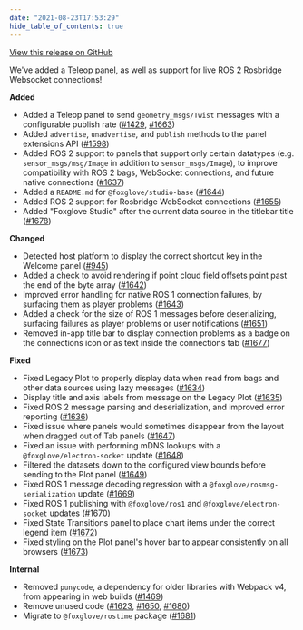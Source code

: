 ```yaml
---
date: "2021-08-23T17:53:29"
hide_table_of_contents: true
---
```

[View this release on GitHub](https://github.com/foxglove/studio/releases/tag/v0.16.0)

We've added a Teleop panel, as well as support for live ROS 2 Rosbridge Websocket connections!

**Added**
- Added a Teleop panel to send `geometry_msgs/Twist` messages with a configurable publish rate ([#1429](https://github.com/foxglove/studio/pull/1429), [#1663](https://github.com/foxglove/studio/pull/1663))
- Added `advertise`, `unadvertise`, and `publish` methods to the panel extensions API ([#1598](https://github.com/foxglove/studio/pull/1598))
- Added ROS 2 support to panels that support only certain datatypes (e.g. `sensor_msgs/msg/Image` in addition to `sensor_msgs/Image`), to improve compatibility with ROS 2 bags, WebSocket connections, and future native connections ([#1637](https://github.com/foxglove/studio/pull/1637))
- Added a `README.md` for `@foxglove/studio-base` ([#1644](https://github.com/foxglove/studio/pull/1644)) 
- Added ROS 2 support for Rosbridge WebSocket connections ([#1655](https://github.com/foxglove/studio/pull/1655))
- Added "Foxglove Studio" after the current data source in the titlebar title ([#1678](https://github.com/foxglove/studio/pull/1678))

**Changed**
- Detected host platform to display the correct shortcut key in the Welcome panel ([#945](https://github.com/foxglove/studio/pull/945))
- Added a check to avoid rendering if point cloud field offsets point past the end of the byte array ([#1642](https://github.com/foxglove/studio/pull/1642))
- Improved error handling for native ROS 1 connection failures, by surfacing them as player problems ([#1643](https://github.com/foxglove/studio/pull/1643))
- Added a check for the size of ROS 1 messages before deserializing, surfacing failures as player problems or user notifications ([#1651](https://github.com/foxglove/studio/pull/1651))
- Removed in-app title bar to display connection problems as a badge on the connections icon or as text inside the connections tab ([#1677](https://github.com/foxglove/studio/pull/1677))

**Fixed**
- Fixed Legacy Plot to properly display data when read from bags and other data sources using lazy messages ([#1634](https://github.com/foxglove/studio/pull/1634)) 
- Display title and axis labels from  message on the Legacy Plot ([#1635](https://github.com/foxglove/studio/pull/1635))
- Fixed ROS 2 message parsing and deserialization, and improved error reporting ([#1636](https://github.com/foxglove/studio/pull/1636))
- Fixed issue where panels would sometimes disappear from the layout when dragged out of Tab panels ([#1647](https://github.com/foxglove/studio/pull/1647))
- Fixed an issue with performing mDNS lookups with a `@foxglove/electron-socket` update ([#1648](https://github.com/foxglove/studio/pull/1648))
- Filtered the datasets down to the configured view bounds before sending to the Plot panel ([#1649](https://github.com/foxglove/studio/pull/1649))
- Fixed ROS 1 message decoding regression with a `@foxglove/rosmsg-serialization` update ([#1669](https://github.com/foxglove/studio/pull/1669))
- Fixed ROS 1 publishing with `@foxglove/ros1` and `@foxglove/electron-socket` updates ([#1670](https://github.com/foxglove/studio/pull/1670))
- Fixed State Transitions panel to place chart items under the correct legend item ([#1672](https://github.com/foxglove/studio/pull/1672))
- Fixed styling on the Plot panel's hover bar to appear consistently on all browsers ([#1673](https://github.com/foxglove/studio/pull/1673))

**Internal**
- Removed `punycode`, a dependency for older libraries with Webpack v4, from appearing in web builds ([#1469](https://github.com/foxglove/studio/pull/1469))
- Remove unused code ([#1623](https://github.com/foxglove/studio/pull/1623), [#1650](https://github.com/foxglove/studio/pull/1650), [#1680](https://github.com/foxglove/studio/pull/1680))
- Migrate to `@foxglove/rostime` package ([#1681](https://github.com/foxglove/studio/pull/1681))
